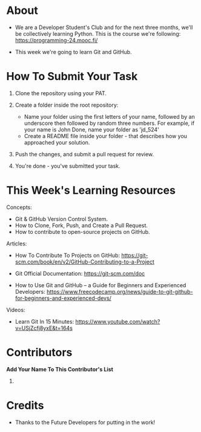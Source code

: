 # About 
 
- We are a Developer Student's Club and for the next three months, we'll be collectively learning Python. This is the course we're following: https://programming-24.mooc.fi/

- This week we're going to learn Git and GitHub. 

# How To Submit Your Task

1. Clone the repository using your PAT.
2. Create a folder inside the root repository:
    - Name your folder using the first letters of your name, followed by an underscore then followed by random three numbers. For example, if your name is John Done, name your folder as 'jd_524'
    - Create a README file inside your folder - that describes how you approached your solution.

3. Push the changes, and submit a pull request for review.
4. You're done - you've submitted your task.


# This Week's Learning Resources

Concepts:
 - Git & GitHub Version Control System.
 - How to Clone, Fork, Push, and Create a Pull Request.
 - How to contribute to open-source projects on GitHub.

 Articles:

 - How To Contribute To Projects on GitHub: https://git-scm.com/book/en/v2/GitHub-Contributing-to-a-Project

 - Git Official Documentation: https://git-scm.com/doc

 - How to Use Git and GitHub – a Guide for Beginners and Experienced Developers: https://www.freecodecamp.org/news/guide-to-git-github-for-beginners-and-experienced-devs/


 Videos:

 - Learn Git In 15 Minutes: https://www.youtube.com/watch?v=USjZcfj8yxE&t=164s

# Contributors

**Add Your Name To This Contributor's List**

1. 

# Credits

- Thanks to the Future Developers for putting in the work!
